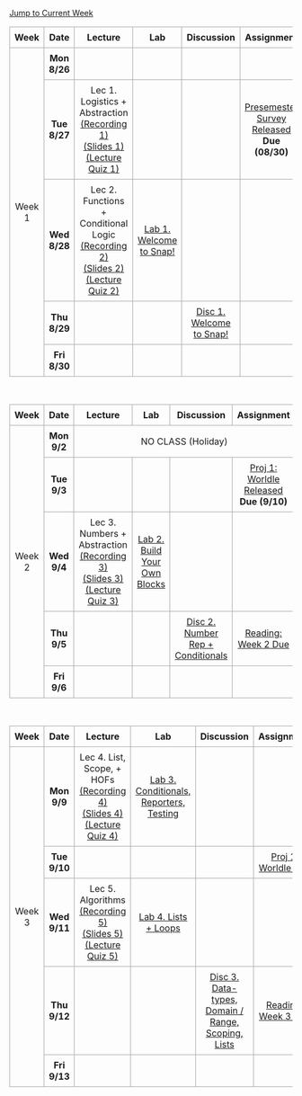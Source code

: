 <!-- Add styles for alternating row colors and borders -->
<style>
    .schedule-table {
        border-collapse: collapse;
        width: 100%;
        text-align: center;
    }
    .schedule-table th, .schedule-table td {
        border: 1px solid #A9A9A9; /* Darker border for all rows and columns */
        padding: 8px;
    }
</style>

<!-- Add a jump-to button to navigate to the current week -->
<p>
    <a href="#week2">Jump to Current Week</a>
</p>

<!-- Week 1 Calendar -->
<table class="table table-bordered schedule-table" id="week1">
  <thead>
    <tr>
      <th class="center schedule-week-num">Week</th>
      <th>Date</th>
      <th>Lecture</th>
      <th>Lab</th>
      <th>Discussion</th>
      <th>Assignment</th>
    </tr>
  </thead>
  <tbody class="content">
    <tr>
        <td class="schedule-week-num" rowspan=5>Week 1</td> <!-- Week Number -->
        <th>Mon 8/26</th> <!-- Date -->
        <td></td><!-- Lecture -->
        <td></td> <!-- Lab -->
        <td></td> <!-- Discussion -->
        <td></td> <!-- Assignment -->
    </tr>
    <tr>
        <th>Tue 8/27</th> <!-- Date -->
        <td>Lec 1. Logistics + Abstraction<br/>
        <a href="https://youtu.be/mQvFn-nuJ_4?si=Cek4gEYiQuZU9znV">(Recording 1)</a><br/>
        <a href="https://drive.google.com/file/d/1yqYDxVGeiSQZ-6qlgcgM9OWBbaAaIb11/view?usp=drive_link">(Slides 1)</a><br/>
        <a href="https://www.gradescope.com/courses/831412/assignments/4825047">(Lecture Quiz 1)</a>
        </td><!-- Lecture -->
        <td></td> <!-- Lab -->
        <td></td> <!-- Discussion -->
        <td><a href="https://forms.gle/yzbXZa6y8No9jS9t9">Presemester Survey Released</a><br/> <b>Due (08/30)</b></td> <!-- Assignment -->
    </tr>
    <tr>
        <th>Wed 8/28</th> <!-- Date -->
        <td>Lec 2. Functions + Conditional Logic<br/>
        <a href="https://bcourses.berkeley.edu/courses/1538116/external_tools/90481">(Recording 2)</a><br/>      
        <a href="https://docs.google.com/presentation/d/1GxnXco4qp9f0g5LQDmtR2noP5sheKB6VA2O51Re9gyo/edit?usp=sharing">(Slides 2)</a><br/>
        <a href="https://www.gradescope.com/courses/831412/assignments/4833036">(Lecture Quiz 2)</a>
        </td> <!-- Lecture -->
        <td><a href="https://docs.google.com/document/d/1A-e8t_ow2SamdUqJC9tfT11-ZaCn351NW3CpD-KvxN8/edit?usp=sharing">Lab 1. Welcome to Snap!</a></td> <!-- Lab -->
        <td></td> <!-- Discussion -->
        <td></td> <!-- Assignments -->
    </tr>
    <tr>
        <th>Thu 8/29</th> <!-- Date -->
        <td></td><!-- Lecture -->
        <td></td> <!-- Lab -->
        <td><a href="https://drive.google.com/file/d/1kVcfONoJPqA5Iqv8cbxsu6_quSanSOxh/view?usp=drive_link">Disc 1. Welcome to Snap!</a></td> <!-- Discussion -->
        <td></td> <!-- Assignment -->
    </tr>
    <tr>
        <th>Fri 8/30</th> <!-- Date -->
        <td></td><!-- Lecture -->
        <td></td> <!-- Lab -->
        <td></td> <!-- Discussion -->
        <td></td> <!-- Assignment -->
    </tr>
  </tbody>
</table>

<br/>

<!-- Week 2 Calendar -->
<table class="table table-bordered schedule-table" id="week2">
  <thead>
    <tr>
        <th class="center schedule-week-num">Week</th>
        <th>Date</th>
        <th>Lecture</th>
        <th>Lab</th>
        <th>Discussion</th>
        <th>Assignment</th>
    </tr>
  </thead>
  <tbody class="content">
    <tr>
        <td class="schedule-week-num" rowspan=5>Week 2</td> <!-- Week Number -->
        <th>Mon 9/2</th> <!-- Date -->
        <td colspan="4">NO CLASS (Holiday)</td><!-- Lecture -->
    </tr>
    <tr>
        <th>Tue 9/3</th> <!-- Date -->
        <td></td><!-- Lecture -->
        <td></td> <!-- Lab -->
        <td></td> <!-- Discussion -->
        <td><a href="/fa24/projects/project1">Proj 1: Worldle Released</a><br/><b>Due (9/10)</b></td> <!-- Assignment -->
    </tr>
    <tr>
        <th>Wed 9/4 </th> <!-- Date -->
        <td>Lec 3. Numbers + Abstraction<br/>
        <a href="https://bcourses.berkeley.edu/courses/1538116/external_tools/90481">(Recording 3)</a><br/>      
        <a href="https://drive.google.com/file/d/1yvSoywTsFG36Hn8dXvbchaMtgLGMqiPT/view?usp=sharing">(Slides 3)</a><br/>
        <a href="https://www.gradescope.com/courses/831412/assignments/4872499">(Lecture Quiz 3)</a>
        </td> <!-- Lecture -->
        <td><a href="https://docs.google.com/document/d/1ewb7nT9CGZRqnbbYmKWaqXJHDqq6Nn0Y8vNOjgaMrBk/edit?usp=sharing">Lab 2. Build Your Own Blocks</a></td> <!-- Lab -->
        <td></td> <!-- Discussion -->
        <td></td> <!-- Assignments -->
    </tr>
    <tr>
        <th>Thu 9/5</th> <!-- Date -->
        <td></td><!-- Lecture -->
        <td></td> <!-- Lab -->
        <td><a href="https://docs.google.com/document/d/1j_GBxd3LCkBpO9ydLBgU1xHmx8d-dCct/edit?usp=sharing&ouid=106220240438634734707&rtpof=true&sd=true">Disc 2. Number Rep + Conditionals</a></td> <!-- Discussion -->
        <td><a href="https://www.youtube.com/watch?v=dU1xS07N-FA">Reading: Week 2 Due</a></td> <!-- Assignment -->
    </tr>
    <tr>
        <th>Fri 9/6</th> <!-- Date -->
        <td></td><!-- Lecture -->
        <td></td> <!-- Lab -->
        <td></td> <!-- Discussion -->
        <td></td> <!-- Assignment -->
    </tr>
  </tbody>
</table>

<br/>
<!-- Week 3 Calendar -->
<table class="table table-bordered schedule-table" id="week3">
  <thead>
    <tr>
        <th class="center schedule-week-num">Week</th>
        <th>Date</th>
        <th>Lecture</th>
        <th>Lab</th>
        <th>Discussion</th>
        <th>Assignment</th>
    </tr>
  </thead>
  <tbody class="content">
    <tr>
        <td class="schedule-week-num" rowspan=5>Week 3</td> <!-- Week Number -->
        <th>Mon 9/9</th> <!-- Date -->
        <td>Lec 4. List, Scope, + HOFs<br/>
        <a href="">(Recording 4)</a><br/>      
        <a href="https://drive.google.com/file/d/1yvqJWV8cPEzzpI3IUZiSqlKYpCq8VpHb/view?usp=sharing">(Slides 4)</a><br/>
        <a href="">(Lecture Quiz 4)</a></td> <!-- Lecture -->
        <td><a href="https://docs.google.com/document/d/1NkU9MzRESC0F1l3A520-F2AtSnf3rheOFxvUEGXd4F8/edit?usp=sharing">Lab 3. Conditionals, Reporters, Testing</a></td> <!-- Lab -->
        <td></td> <!-- Discussion -->
        <td></td> <!-- Assignment -->
    </tr>
    <tr>
        <th>Tue 9/10</th> <!-- Date -->
        <td></td><!-- Lecture -->
        <td></td> <!-- Lab -->
        <td></td> <!-- Discussion -->
        <td><a href="/fa24/projects/project1">Proj 1: Worldle Due</a></td> <!-- Assignment -->
    </tr>
    <tr>
        <th>Wed 9/11 </th> <!-- Date -->
        <td>Lec 5. Algorithms<br/>
        <a href="">(Recording 5)</a><br/>      
        <a href="https://drive.google.com/file/d/1ywL4uVlKTZCLU6blUafGErlwuyGe2tIO/view?usp=sharing">(Slides 5)</a><br/>
        <a href="">(Lecture Quiz 5)</a>
        </td> <!-- Lecture -->
        <td><a href="https://docs.google.com/document/d/1tSalQ3FU2pzuBn8eIS8LraeTva0gYjDe4wPZPffUhCM/edit?usp=sharing">Lab 4. Lists + Loops</a></td> <!-- Lab -->
        <td></td> <!-- Discussion -->
        <td></td> <!-- Assignments -->
    </tr>
    <tr>
        <th>Thu 9/12</th> <!-- Date -->
        <td></td><!-- Lecture -->
        <td></td> <!-- Lab -->
        <td><a href="">Disc 3. Data-types, Domain / Range, Scoping, Lists</a></td> <!-- Discussion -->
        <td><a href="http://cs10.org/fa17/assign.html?//docs.google.com/document/d/1PZJ_LYYWRYu12cTbBKF9IyY4BqEG-BibgisBoQn9BpY/pub">Reading: Week 3 Due</a></td> <!-- Assignment -->
    </tr>
    <tr>
        <th>Fri 9/13</th> <!-- Date -->
        <td></td><!-- Lecture -->
        <td></td> <!-- Lab -->
        <td></td> <!-- Discussion -->
        <td></td> <!-- Assignment -->
    </tr>
  </tbody>
</table>